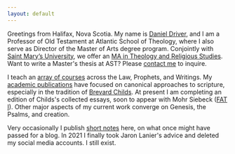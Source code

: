```yaml
---
layout: default
---
```


<div class="lead pretty-links">

Greetings from Halifax, Nova Scotia. My name is [Daniel Driver](about/), and I am a Professor of Old Testament at Atlantic School of Theology, where I also serve as Director of the Master of Arts degree program. Conjointly with [Saint Mary’s University](https://www.smu.ca/academics/m-a-theology.html), we offer an [MA in Theology and Religious Studies](https://www.astheology.ns.ca/future/graduate/ma-theology-religious-studies.html). Want to write a Master's thesis at AST? Please [contact me](about/#contact) to inquire.

I teach an [array of courses](courses/) across the Law, Prophets, and Writings.
My [academic publications](work/) have focused on canonical approaches to scripture, especially in the tradition of [Brevard Childs](bsc/). At present I am completing an edition of Childs's collected essays, soon to appear with Mohr Siebeck ([FAT I](https://www.mohrsiebeck.com/en/monograph-series/forschungen-zum-alten-testament-fat)).
Other major aspects of my current work converge on Genesis, the Psalms, and creation.

Very occasionally I publish [short notes](notes/) here, on what once might have passed for a blog. In 2021 I finally took Jaron Lanier's advice and deleted my social media accounts. I still exist.

</div>

